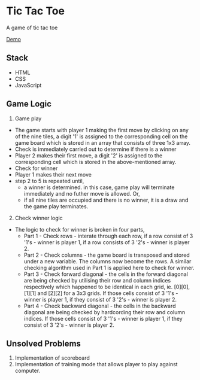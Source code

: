# Tic Tac Toe
A game of tic tac toe

[Demo](https://tkeeching.github.io/project1/)

## Stack
- HTML
- CSS
- JavaScript

## Game Logic
1. Game play
- The game starts with player 1 making the first move by clicking on any of the nine tiles, a digit '1' is assigned to the corresponding cell on the game board which is stored in an array that consists of three 1x3 array.
- Check is immediately carried out to determine if there is a winner
- Player 2 makes their first move, a digit '2' is assigned to the corresponding cell which is stored in the above-mentioned array. 
- Check for winner
- Player 1 makes their next move
- step 2 to 5 is repeated until,
    - a winner is determined. in this case, game play will terminate immediately and no futher move is allowed. Or,
    - if all nine tiles are occupied and there is no winner, it is a draw and the game play terminates.

2. Check winner logic
- The logic to check for winner is broken in four parts,
    - Part 1 - Check rows - interate through each row, if a row consist of 3 '1's - winner is player 1, if a row consists of 3 '2's - winner is player 2.
    - Part 2 - Check columns - the game board is transposed and stored under a new variable. The columns now become the rows. A similar checking algorithm used in Part 1 is applied here to check for winner.
    - Part 3 - Check forward diagonal - the cells in the forward diagonal are being checked by utilising their row and column indices respectively which happened to be identical in each grid, ie. [0][0], [1][1] and [2][2] for a 3x3 grids. If those cells consist of 3 '1's - winner is player 1, if they consist of 3 '2's - winner is player 2.
    - Part 4 - Check backward diagonal - the cells in the backward diagonal are being checked by hardcording their row and column indices. If those cells consist of 3 '1's - winner is player 1, if they consist of 3 '2's - winner is player 2.


## Unsolved Problems
1. Implementation of scoreboard
2. Implementation of training mode that allows player to play against computer.

